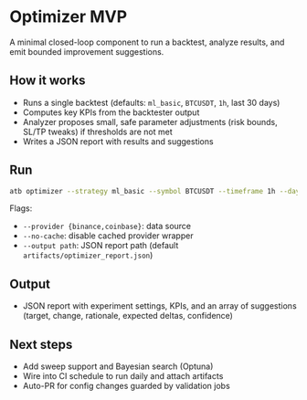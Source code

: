 # Optimizer MVP

A minimal closed-loop component to run a backtest, analyze results, and emit bounded improvement suggestions.

## How it works
- Runs a single backtest (defaults: `ml_basic`, `BTCUSDT`, `1h`, last 30 days)
- Computes key KPIs from the backtester output
- Analyzer proposes small, safe parameter adjustments (risk bounds, SL/TP tweaks) if thresholds are not met
- Writes a JSON report with results and suggestions

## Run
```bash
atb optimizer --strategy ml_basic --symbol BTCUSDT --timeframe 1h --days 60
```

Flags:
- `--provider {binance,coinbase}`: data source
- `--no-cache`: disable cached provider wrapper
- `--output path`: JSON report path (default `artifacts/optimizer_report.json`)

## Output
- JSON report with experiment settings, KPIs, and an array of suggestions (target, change, rationale, expected deltas, confidence)

## Next steps
- Add sweep support and Bayesian search (Optuna)
- Wire into CI schedule to run daily and attach artifacts
- Auto-PR for config changes guarded by validation jobs
